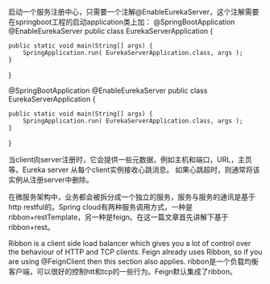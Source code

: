 启动一个服务注册中心，只需要一个注解@EnableEurekaServer，这个注解需要在springboot工程的启动application类上加：
@SpringBootApplication
@EnableEurekaServer
public class EurekaServerApplication {

    public static void main(String[] args) {
        SpringApplication.run( EurekaServerApplication.class, args );
    }
}

@SpringBootApplication
@EnableEurekaServer
public class EurekaServerApplication {

    public static void main(String[] args) {
        SpringApplication.run( EurekaServerApplication.class, args );
    }
}

当client向server注册时，它会提供一些元数据，例如主机和端口，URL，主页等。Eureka server 从每个client实例接收心跳消息。 如果心跳超时，则通常将该实例从注册server中删除。

在微服务架构中，业务都会被拆分成一个独立的服务，服务与服务的通讯是基于http restful的。Spring cloud有两种服务调用方式，一种是ribbon+restTemplate，另一种是feign。在这一篇文章首先讲解下基于ribbon+rest。

Ribbon is a client side load balancer which gives you a lot of control over the behaviour of HTTP and TCP clients. Feign already uses Ribbon, so if you are using @FeignClient then this section also applies.
ribbon是一个负载均衡客户端，可以很好的控制htt和tcp的一些行为。Feign默认集成了ribbon。